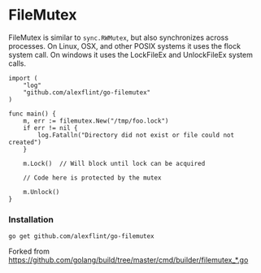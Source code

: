 # FileMutex

FileMutex is similar to `sync.RWMutex`, but also synchronizes across processes.
On Linux, OSX, and other POSIX systems it uses the flock system call. On windows
it uses the LockFileEx and UnlockFileEx system calls.

```golang
import (
	"log"
	"github.com/alexflint/go-filemutex"
)

func main() {
	m, err := filemutex.New("/tmp/foo.lock")
	if err != nil {
		log.Fatalln("Directory did not exist or file could not created")
	}

	m.Lock()  // Will block until lock can be acquired

	// Code here is protected by the mutex

	m.Unlock()
}
```

### Installation

    go get github.com/alexflint/go-filemutex

Forked from https://github.com/golang/build/tree/master/cmd/builder/filemutex_*.go
